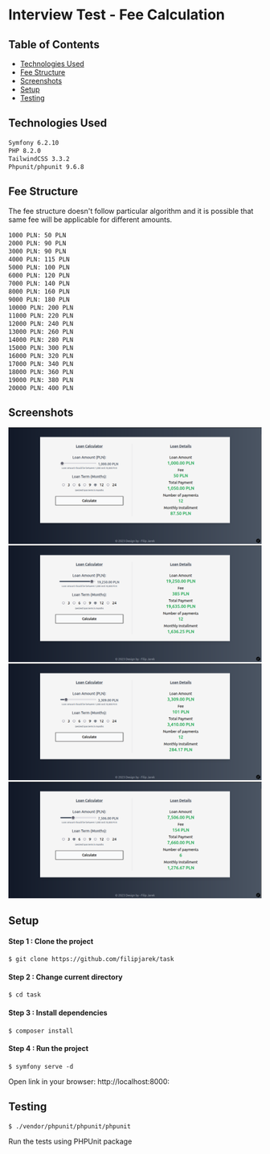 # Interview Test - Fee Calculation

## Table of Contents
* [Technologies Used](#technologies-used)
* [Fee Structure](#fee-structure)
* [Screenshots](#screenshots)
* [Setup](#setup)
* [Testing](#testing)

## Technologies Used

    Symfony 6.2.10
    PHP 8.2.0
    TailwindCSS 3.3.2
    Phpunit/phpunit 9.6.8
   
## Fee Structure
The fee structure doesn't follow particular algorithm and it is possible that same fee will be applicable for different amounts.
```
1000 PLN: 50 PLN
2000 PLN: 90 PLN
3000 PLN: 90 PLN
4000 PLN: 115 PLN
5000 PLN: 100 PLN
6000 PLN: 120 PLN
7000 PLN: 140 PLN
8000 PLN: 160 PLN
9000 PLN: 180 PLN
10000 PLN: 200 PLN
11000 PLN: 220 PLN
12000 PLN: 240 PLN
13000 PLN: 260 PLN
14000 PLN: 280 PLN
15000 PLN: 300 PLN
16000 PLN: 320 PLN
17000 PLN: 340 PLN
18000 PLN: 360 PLN
19000 PLN: 380 PLN
20000 PLN: 400 PLN
```
## Screenshots
![Test1](./Screenshots/Screenshot_1.png)
![Test2](./Screenshots/Screenshot_2.png)
![Test3](./Screenshots/Screenshot_3.png)
![Test4](./Screenshots/Screenshot_4.png)

## Setup
#### Step 1 : Clone the project
```
$ git clone https://github.com/filipjarek/task
```
#### Step 2 : Change current directory
```
$ cd task
```
#### Step 3 : Install dependencies
```
$ composer install
```
#### Step 4 : Run the project
```
$ symfony serve -d
```
Open link in your browser: http://localhost:8000:

## Testing
```
$ ./vendor/phpunit/phpunit/phpunit
```
Run the tests using PHPUnit package
